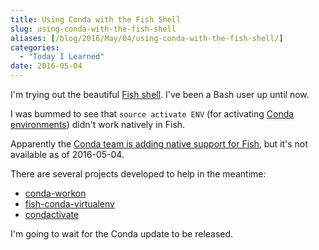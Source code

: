 ```yaml
---
title: Using Conda with the Fish Shell
slug: using-conda-with-the-fish-shell
aliases: [/blog/2016/May/04/using-conda-with-the-fish-shell/]
categories:
  - "Today I Learned"
date: 2016-05-04
---
```


I'm trying out the beautiful [Fish shell](https://fishshell.com/). I've been a Bash user up until now.

I was bummed to see that `source activate ENV` (for activating [Conda environments](http://conda.pydata.org/docs/using/envs.html "Managing environments &mdash; Conda   documentation")) didn't work natively in Fish.

Apparently the [Conda team is adding native support for Fish](https://groups.google.com/a/continuum.io/d/msg/conda/8aaYESlLZI8/Ov1UcFhWCAAJ), but it's not available as of 2016-05-04.

There are several projects developed to help in the meantime:

* [conda-workon](http://pypi.python.org/pypi/conda-workon/0.3.0)
* [fish-conda-virtualenv](https://github.com/fabioramponi/fish-conda-virtualenv)
* [condactivate](https://gist.github.com/jiffyclub/9679788)

I'm going to wait for the Conda update to be released.
